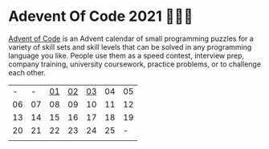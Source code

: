 # Adevent Of Code 2021 🎄🎅🎄
[Advent of Code](https://adventofcode.com/2021/) is an Advent calendar of small programming puzzles for a variety of skill sets and skill levels that can be solved in any programming language you like. People use them as a speed contest, interview prep, company training, university coursework, practice problems, or to challenge each other.

|   	|   	|   	|   	|   	|   	|   	|
|---	|---	|---	|---	|---	|---	|---	|
|  - 	| -  	|   [01](01-Day/README.md)	| [02](02-Day/README.md)  	|  [03](03-Day/README.md) 	|  04 	| 05  	|
|  06 	|   07	|   08	|   09	| 10  	|   11	|   12	|
|   13	|   14	|   15	|   16	|   17	|   18	|   19	|
|   20	| 21  	|   22	|   23	|   24	|  25 	|   -	|
|	|	|	|	|	|	|	|
